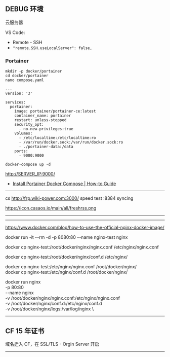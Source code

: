 ## DEBUG 环境

云服务器

VS Code:

- Remote - SSH
- `"remote.SSH.useLocalServer": false,`

### Portainer

```shell
mkdir -p docker/portainer
cd docker/portainer
nano compose.yaml
```

```docker
---
version: '3'

services:
  portainer:
    image: portainer/portainer-ce:latest
    container_name: portainer
    restart: unless-stopped
    security_opt:
      - no-new-privileges:true
    volumes:
      - /etc/localtime:/etc/localtime:ro
      - /var/run/docker.sock:/var/run/docker.sock:ro
      - ./portainer-data:/data
    ports:
      - 9000:9000
```

```shell
docker-compose up -d
```

<http://SERVER_IP:9000/>

- [Install Portainer Docker Compose | How-to Guide](https://bobcares.com/blog/install-portainer-docker-compose/)

---

cs http://frp.wiki-power.com:3000/ speed test
:8384 syncing

https://icon.casaos.io/main/all/freshrss.png

---

---

https://www.docker.com/blog/how-to-use-the-official-nginx-docker-image/

docker run -it --rm -d -p 8080:80 --name nginx-test nginx

docker cp nginx-test:/root/docker/nginx/nginx.conf /etc/nginx/nginx.conf

docker cp nginx-test:/root/docker/nginx/conf.d /etc/nginx/

docker cp nginx-test:/etc/nginx/nginx.conf /root/docker/nginx/  
docker cp nginx-test:/etc/nginx/conf.d /root/docker/nginx/

docker run nginx\
-p 80:80 \
--name nginx \
-v /root/docker/nginx/nginx.conf:/etc/nginx/nginx.conf \
-v /root/docker/nginx/conf.d:/etc/nginx/conf.d \
-v /root/docker/nginx/logs:/var/log/nginx \

---

## CF 15 年证书

域名迁入 CF，在 SSL/TLS - Orgin Server 开启

---
